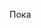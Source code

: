 <!DOCTYPE html>
<html>
<head>
    <title>Привет, мир!</title>
</head>
<body>
    <p>Пока</p>
</body>
</html>

